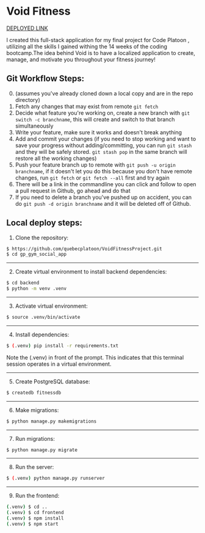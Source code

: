 
# Void Fitness

[DEPLOYED LINK](https://strongestlink.herokuapp.com/#/)

I created this full-stack application for my final project for Code Platoon , utilizing all the skills I gained withing the 14 weeks of the coding bootcamp.The idea behind Void is to have a localized application to create, manage, and motivate you throughout your fitness journey!

## Git Workflow Steps:
0. (assumes you've already cloned down a local copy and are in the repo directory)
1. Fetch any changes that may exist from remote `git fetch`
2. Decide what feature you're working on, create a new branch with `git switch -c branchname`, this will create and switch to that branch simultaneously
3. Write your feature, make sure it works and doesn't break anything
4. Add and commit your changes (if you need to stop working and want to save your progress without adding/committing, you can run `git stash` and they will be safely stored.  `git stash pop` in the same branch will restore all the working changes)
5. Push your feature branch up to remote with `git push -u origin branchname`, if it doesn't let you do this because you don't have remote changes, run `git fetch` or `git fetch --all` first and try again
6. There will be a link in the commandline you can click and follow to open a pull request in Github, go ahead and do that
7. If you need to delete a branch you've pushed up on accident, you can do `git push -d origin branchname` and it will be deleted off of Github.
  
## Local deploy steps:
1. Clone the repository:

```sh
$ https://github.com/quebecplatoon/VoidFitnessProject.git
$ cd gp_gym_social_app
```

___

2. Create virtual environment to install backend dependencies:

```sh
$ cd backend
$ python -m venv .venv
```

___

3. Activate virtual environment:
```sh
$ source .venv/bin/activate
```

___

4. Install dependencies:

```sh
$ (.venv) pip install -r requirements.txt
```

Note the (.venv) in front of the prompt. This indicates that this terminal session operates in a virtual environment.

___

5. Create PostgreSQL database:
```sh
$ createdb fitnessdb
```

___

6. Make migrations:
```sh
$ python manage.py makemigrations
```

___

7. Run migrations:

```sh
$ python manage.py migrate
```

___

8. Run the server:

```sh
$ (.venv) python manage.py runserver
```
___

9. Run the frontend:

```sh
(.venv) $ cd ..
(.venv) $ cd frontend
(.venv) $ npm install 
(.venv) $ npm start
```


